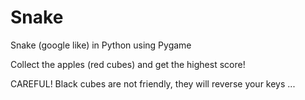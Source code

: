 # Snake

Snake (google like) in Python using Pygame

Collect the apples (red cubes) and get the highest score!

CAREFUL! Black cubes are not friendly, they will reverse your keys ...

